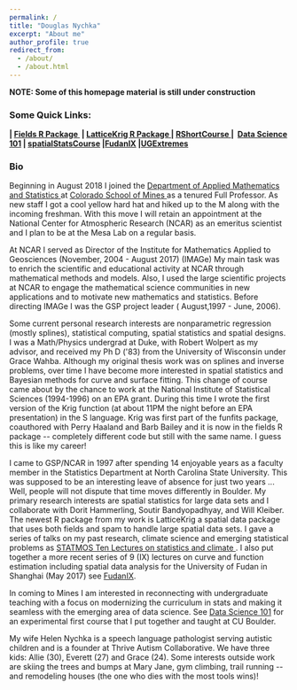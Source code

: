 ```yaml
---
permalink: /
title: "Douglas Nychka"
excerpt: "About me"
author_profile: true
redirect_from: 
  - /about/
  - /about.html
---
```

**NOTE: Some of this homepage material is still under construction**
<h3>Some Quick Links:</h3>
<p><strong>| <a href="https://github.com/NCAR/Fields">Fields R Package </a>&nbsp;| 
<a href="https://github.com/NCAR/LatticeKrig"> LatticeKrig R Package </a>|
<a href="https://drive.google.com/drive/folders/19CqTlQRQ_IIKDcEGAm15JJctkwpaIQ2_?usp=sharing"> RShortCourse </a>|
&nbsp;<a href="https://drive.google.com/drive/folders/0Bzm0rn5FoGxRSk1CWHp1RlB5VkE?usp=sharing">Data Science 101</a>&nbsp;| <a href="https://drive.google.com/drive/folders/0Bzm0rn5FoGxRaWU5aXZkczdGVms?usp=sharing">spatialStatsCourse</a>&nbsp;|<a href="https://drive.google.com/open?id=1JJtOVblrvGCDTGLMn4z3g9aBG50gT4Hj">FudanIX</a>&nbsp;|<a href="https://drive.google.com/open?id=18x1zMxyX2BpGmiHIj9oI0k8awoeuF8TA">UGExtremes</a></strong></p>

<h3>Bio</h3>

Beginning in August 2018 I joined the
<a href="http://inside.mines.edu/AMS-home"> Department of Applied
Mathematics and Statistics </a> at <a href="http://inside.mines.edu/AMS-home">  Colorado School of Mines
</a>
as a tenured
Full Professor.  As new staff I got a cool yellow hard hat and hiked
up 
to the M along with the incoming freshman.  With this move I will retain an
appointment at the National Center for Atmospheric Research (NCAR) as
an emeritus scientist and I plan to be at the Mesa Lab on a regular
basis.

At NCAR I served as  Director of the Institute for Mathematics Applied
to Geosciences (November, 2004 - August 2017) (IMAGe)  My main task
was to enrich the scientific and educational activity at NCAR through
mathematical methods and models. Also, I used the large scientific
projects at NCAR to engage the mathematical science communities in new
applications and to motivate new mathematics and statistics. Before
directing IMAGe I was the GSP project leader ( August,1997 - June, 2006).


Some current personal research interests are nonparametric regression
(mostly splines), statistical computing, spatial statistics and
spatial designs. I was a Math/Physics undergrad at Duke, with Robert
Wolpert as my advisor, and received my Ph D ('83) from the University
of Wisconsin under Grace Wahba. Although my original thesis work was
on splines and inverse problems, over time I have become more
interested in spatial statistics and Bayesian methods for curve and
surface fitting. This change of course came about by the chance to
work at the National Institute of Statistical Sciences (1994-1996) on
an EPA grant. During this time I wrote the first version of the Krig
function (at about 11PM the night before an EPA presentation) in the S
language. Krig was first part of the funfits package, coauthored with
Perry Haaland and Barb Bailey and it is now in the fields R package --
completely different code but still with the same name. I guess this
is like my career!

I came to GSP/NCAR in 1997 after spending 14 enjoyable years as a
faculty member in the Statistics Department at North Carolina State
University. This was supposed to be an interesting leave of absence
for just two years ... Well, people will not dispute that time moves
differently in Boulder. My primary research interests are spatial
statistics for large data sets and I collaborate with Dorit Hammerling, Soutir Bandyopadhyay, and Will Kleiber. The newest R
package from my work is LatticeKrig a spatial data package that uses
both fields and spam to handle large spatial data sets.  I gave a
series of talks on my past research, climate science and emerging
statistical problems as 
 <a href="https://www.statmos.washington.edu/?p=42"> STATMOS Ten Lectures on statistics and
climate </a>. I also put together a more recent series of 9 (IX)
lectures on curve and function estimation including spatial data analysis
for the University of Fudan in Shanghai (May 2017) see
<a
href="https://drive.google.com/open?id=1JJtOVblrvGCDTGLMn4z3g9aBG50gT4Hj">FudanIX</a>.

In coming to Mines I am interested in reconnecting with undergraduate
teaching with a focus on modernizing the curriculum in stats and
making it seamless with the emerging area of data science. See <a
href="https://drive.google.com/drive/folders/0Bzm0rn5FoGxRSk1CWHp1RlB5VkE?usp=sharing">Data
Science 101</a> for an experimental first course that I put together and
taught at CU Boulder. 




My wife Helen Nychka is a speech language pathologist serving autistic
children and is a founder at Thrive Autism Collaborative. We have three kids: Allie (30), Everett (27) and Grace (24). Some interests outside work are skiing the trees and bumps at Mary Jane, gym climbing, trail running -- and remodeling houses (the one who dies with the most tools wins)! 
